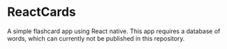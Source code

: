 # ReactCards

A simple flashcard app using React native.
This app requires a database of words, which can currently not be published in this repository.
